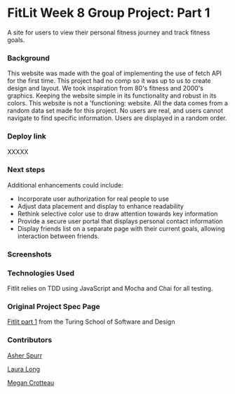 # FitLit Week 8 Group Project: Part 1
A site for users to view their personal fitness journey and track fitness goals.

### Background 
This website was made with the goal of implementing the use of fetch API for the first time. This project had no comp so it was up to us to create  design and layout. We took inspiration from 80's fitness and 2000's graphics. Keeping the website simple in its functionality and robust in its colors. This website is not a 'functioning: website. All the data comes from a random data set made for this project. No users are real, and users cannot navigate to find specific information. Users are displayed in a random order.

### Deploy link
XXXXX

### Next steps 
Additional enhancements could include:
- Incorporate user authorization for real people to use
- Adjust data placement and display to enhance readability
- Rethink selective color use to draw attention towards key information
- Provide a secure user portal that displays personal contact information
- Display friends list on a separate page with their current goals, allowing interaction between friends.

### Screenshots

### Technologies Used
Fitlit relies on TDD using JavaScript and Mocha and Chai for all testing.

### Original Project Spec Page
[Fitlit part 1](https://frontend.turing.edu/projects/module-2/fitlit-part-one-agile.html) from the Turing School of Software and Design

### Contributors 
[Asher Spurr](https://github.com/AsherSpurr)

[Laura Long](https://github.com/lalonggone)

[Megan Crotteau](https://github.com/crotteau)
